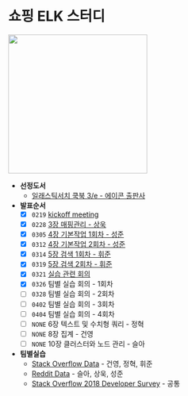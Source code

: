 # 쇼핑 ELK 스터디
<img src=http://image.yes24.com/momo/TopCate2136/MidCate005/213548206.jpg width=280>

- **선정도서**
    - [일래스틱서치 쿡북 3/e - 에이콘 출판사](https://www.aladin.co.kr/shop/wproduct.aspx?ISBN=K312534137&start=pnaver_02)
- **발표순서**
    - [x] `0219` [kickoff meeting](https://github.com/shopelk/shopping-elk-study/blob/master/week1.md)
    - [x] `0228` [3장 매핑관리 - 상욱](https://github.com/shopelk/shopping-elk-study/blob/master/week2.md)
    - [x] `0305` [4장 기본작업 1회차 - 성준](https://github.com/shopelk/shopping-elk-study/blob/master/week3.md#00-%EB%93%A4%EC%96%B4%EA%B0%80%EA%B8%B0-%EC%95%9E%EC%84%9C)
    - [x] `0312` [4장 기본작업 2회차 - 성준](https://github.com/shopelk/shopping-elk-study/blob/master/week3.md#11-%EC%9D%B8%EB%8D%B1%EC%8A%A4-%EB%B0%8F-%ED%83%80%EC%9E%85-%EC%A1%B4%EC%9E%AC-%EC%97%AC%EB%B6%80-%ED%99%95%EC%9D%B8)
    - [x] `0314` [5장 검색 1회차 - 휘준](https://github.com/shopelk/shopping-elk-study/blob/master/week4.md)
    - [x] `0319` [5장 검색 2회차 - 휘준](https://github.com/shopelk/shopping-elk-study/blob/master/week5.md)
    - [x] `0321` [실습 관련 회의](https://github.com/shopelk/shopping-elk-study/blob/master/silseup.md)
    - [x] `0326` 팀별 실습 회의 - 1회차
    - [ ] `0328` 팀별 실습 회의 - 2회차
    - [ ] `0402` 팀별 실습 회의 - 3회차
    - [ ] `0404` 팀별 실습 회의 - 4회차
    - [ ] `NONE` 6장 텍스트 및 수치형 쿼리 - 정혁
    - [ ] `NONE` 8장 집계 - 건영 
    - [ ] `NONE` 10장 클러스터와 노드 관리 - 슬아
- **팀별실습**
    - [Stack Overflow Data](https://www.kaggle.com/stackoverflow/stackoverflow) - 건영, 정혁, 휘준
    - [Reddit Data](http://files.pushshift.io/reddit/) - 슬아, 상욱, 성준
    - [Stack Overflow 2018 Developer Survey](https://www.kaggle.com/stackoverflow/stack-overflow-2018-developer-survey) - 공통
